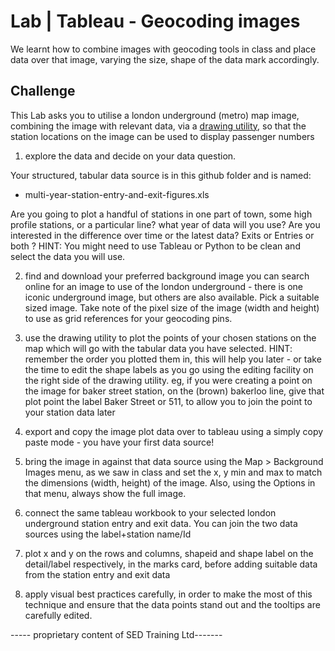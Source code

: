 

# Lab | Tableau - Geocoding images

We learnt how to combine images with geocoding tools in class and place data over that image, varying the size, shape of the data mark accordingly. 

## Challenge 

This Lab asks you to utilise a london underground (metro) map image, combining the image with relevant data, via a [drawing utility](https://tableaudraw.com/), so that the station locations on the image can be used to display passenger numbers


1) explore the data and decide on your data question. 

Your structured, tabular data source is in this github folder and is named: 
+ multi-year-station-entry-and-exit-figures.xls

Are you going to plot a handful of stations in one part of town, some high profile stations, or a particular line? what year of data will you use? Are you interested in the difference over time or the latest data? Exits or Entries or both ? HINT: You might need to use Tableau or Python to be clean and select the data you will use. 


2) find and download your preferred background image 
you can search online for an image to use of the london underground - there is one iconic underground image, but others are also available. Pick a suitable sized image. Take note of the pixel size of the image (width and height) to use as grid references for your geocoding pins.

3) use the drawing utility to plot the points of your chosen stations on the map which will go with the tabular data you have selected. HINT: remember the order you plotted them in, this will help you later - or take the time to edit the shape labels as you go using the editing facility on the right side of the drawing utility. eg, if you were creating a point on the image for baker street station, on the (brown) bakerloo line, give that plot point the label Baker Street or 511, to allow you to join the point to your station data later

4) export and copy the image plot data over to tableau  using a simply copy paste mode - you have your first data source! 

5) bring the image in against that data source using the Map > Background Images menu, as we saw in class and set the x, y min and max to match the dimensions (width, height) of the image. Also, using the Options in that menu, always show the full image. 

6) connect the same tableau workbook to your selected london underground station entry and exit data. You can join the two data sources using the label+station name/Id

7) plot x and y on the rows and columns, shapeid and shape label on the detail/label respectively, in the marks card, before adding suitable data from the station entry and exit data 

8) apply visual best practices carefully, in order to make the most of this technique and ensure that the data points stand out and the tooltips are carefully edited.


----- proprietary content of SED Training Ltd-------
